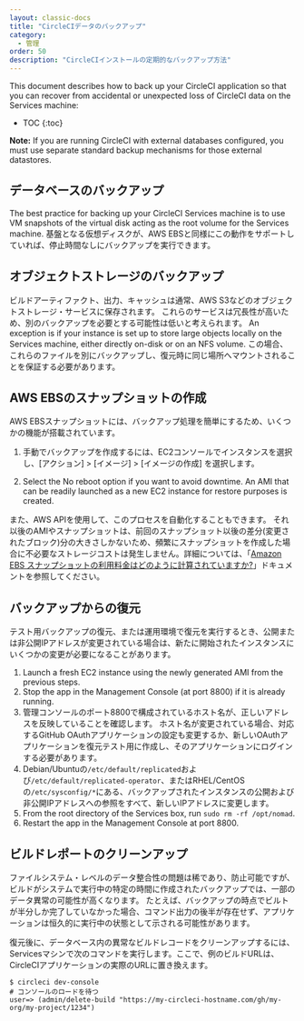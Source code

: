 ```yaml
---
layout: classic-docs
title: "CircleCIデータのバックアップ"
category:
  - 管理
order: 50
description: "CircleCIインストールの定期的なバックアップ方法"
---
```

This document describes how to back up your CircleCI application so that you can recover from accidental or unexpected loss of CircleCI data on the Services machine:

* TOC {:toc}

**Note:** If you are running CircleCI with external databases configured, you must use separate standard backup mechanisms for those external datastores.

## データベースのバックアップ

The best practice for backing up your CircleCI Services machine is to use VM snapshots of the virtual disk acting as the root volume for the Services machine. 基盤となる仮想ディスクが、AWS EBSと同様にこの動作をサポートしていれば、停止時間なしにバックアップを実行できます。

## オブジェクトストレージのバックアップ

ビルドアーティファクト、出力、キャッシュは通常、AWS S3などのオブジェクトストレージ・サービスに保存されます。 これらのサービスは冗長性が高いため、別のバックアップを必要とする可能性は低いと考えられます。 An exception is if your instance is set up to store large objects locally on the Services machine, either directly on-disk or on an NFS volume. この場合、これらのファイルを別にバックアップし、復元時に同じ場所へマウントされることを保証する必要があります。

## AWS EBSのスナップショットの作成

AWS EBSスナップショットには、バックアップ処理を簡単にするため、いくつかの機能が搭載されています。

1. 手動でバックアップを作成するには、EC2コンソールでインスタンスを選択し、[アクション] > [イメージ] > [イメージの作成] を選択します。

2. Select the No reboot option if you want to avoid downtime. An AMI that can be readily launched as a new EC2 instance for restore purposes is created.

また、AWS APIを使用して、このプロセスを自動化することもできます。 それ以後のAMIやスナップショットは、前回のスナップショット以後の差分(変更されたブロック)分の大きさしかないため、頻繁にスナップショットを作成した場合に不必要なストレージコストは発生しません。詳細については、「[Amazon EBS スナップショットの利用料金はどのように計算されていますか?](https://aws.amazon.com/premiumsupport/knowledge-center/ebs-snapshot-billing/)」ドキュメントを参照してください。

## バックアップからの復元

テスト用バックアップの復元、または運用環境で復元を実行するとき、公開または非公開IPアドレスが変更されている場合は、新たに開始されたインスタンスにいくつかの変更が必要になることがあります。

1. Launch a fresh EC2 instance using the newly generated AMI from the previous steps.
2. Stop the app in the Management Console (at port 8800) if it is already running.
3. 管理コンソールのポート8800で構成されているホスト名が、正しいアドレスを反映していることを確認します。 ホスト名が変更されている場合、対応するGitHub OAuthアプリケーションの設定も変更するか、新しいOAuthアプリケーションを復元テスト用に作成し、そのアプリケーションにログインする必要があります。
4. Debian/Ubuntuの`/etc/default/replicated`および`/etc/default/replicated-operator`、またはRHEL/CentOSの`/etc/sysconfig/*`にある、バックアップされたインスタンスの公開および非公開IPアドレスへの参照をすべて、新しいIPアドレスに変更します。
5. From the root directory of the Services box, run `sudo rm -rf /opt/nomad`.
6. Restart the app in the Management Console at port 8800.

## ビルドレポートのクリーンアップ

ファイルシステム・レベルのデータ整合性の問題は稀であり、防止可能ですが、ビルドがシステムで実行中の特定の時間に作成されたバックアップでは、一部のデータ異常の可能性が高くなります。 たとえば、バックアップの時点でビルトが半分しか完了していなかった場合、コマンド出力の後半が存在せず、アプリケーションは恒久的に実行中の状態として示される可能性があります。

復元後に、データベース内の異常なビルドレコードをクリーンアップするには、Servicesマシンで次のコマンドを実行します。ここで、例のビルドURLは、CircleCIアプリケーションの実際のURLに置き換えます。

    $ circleci dev-console
    # コンソールのロードを待つ
    user=> (admin/delete-build "https://my-circleci-hostname.com/gh/my-org/my-project/1234")